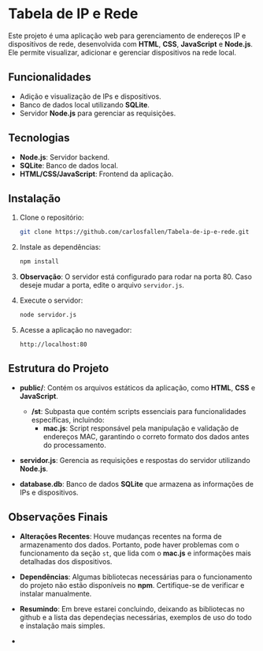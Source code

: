 # Tabela de IP e Rede

Este projeto é uma aplicação web para gerenciamento de endereços IP e dispositivos de rede, desenvolvida com **HTML**, **CSS**, **JavaScript** e **Node.js**. Ele permite visualizar, adicionar e gerenciar dispositivos na rede local.

## Funcionalidades

- Adição e visualização de IPs e dispositivos.
- Banco de dados local utilizando **SQLite**.
- Servidor **Node.js** para gerenciar as requisições.

## Tecnologias

- **Node.js**: Servidor backend.
- **SQLite**: Banco de dados local.
- **HTML/CSS/JavaScript**: Frontend da aplicação.

## Instalação

1. Clone o repositório:
   ```bash
   git clone https://github.com/carlosfallen/Tabela-de-ip-e-rede.git
   ```

2. Instale as dependências:
   ```bash
   npm install
   ```

3. **Observação**: O servidor está configurado para rodar na porta 80. Caso deseje mudar a porta, edite o arquivo `servidor.js`.

4. Execute o servidor:
   ```bash
   node servidor.js
   ```

5. Acesse a aplicação no navegador:
   ```
   http://localhost:80
   ```

## Estrutura do Projeto

- **public/**: Contém os arquivos estáticos da aplicação, como **HTML**, **CSS** e **JavaScript**.
  - **/st**: Subpasta que contém scripts essenciais para funcionalidades específicas, incluindo:
    - **mac.js**: Script responsável pela manipulação e validação de endereços MAC, garantindo o correto formato dos dados antes do processamento.

- **servidor.js**: Gerencia as requisições e respostas do servidor utilizando **Node.js**.
- **database.db**: Banco de dados **SQLite** que armazena as informações de IPs e dispositivos.

## Observações Finais

- **Alterações Recentes**: Houve mudanças recentes na forma de armazenamento dos dados. Portanto, pode haver problemas com o funcionamento da seção `st`, que lida com o **mac.js** e informações mais detalhadas dos dispositivos.
- **Dependências**: Algumas bibliotecas necessárias para o funcionamento do projeto não estão disponíveis no **npm**. Certifique-se de verificar e instalar manualmente.
- **Resumindo**: Em breve estarei concluindo, deixando as bibliotecas no github e a lista das dependeçias necessárias, exemplos de uso do todo e instalação mais simples.

- 
